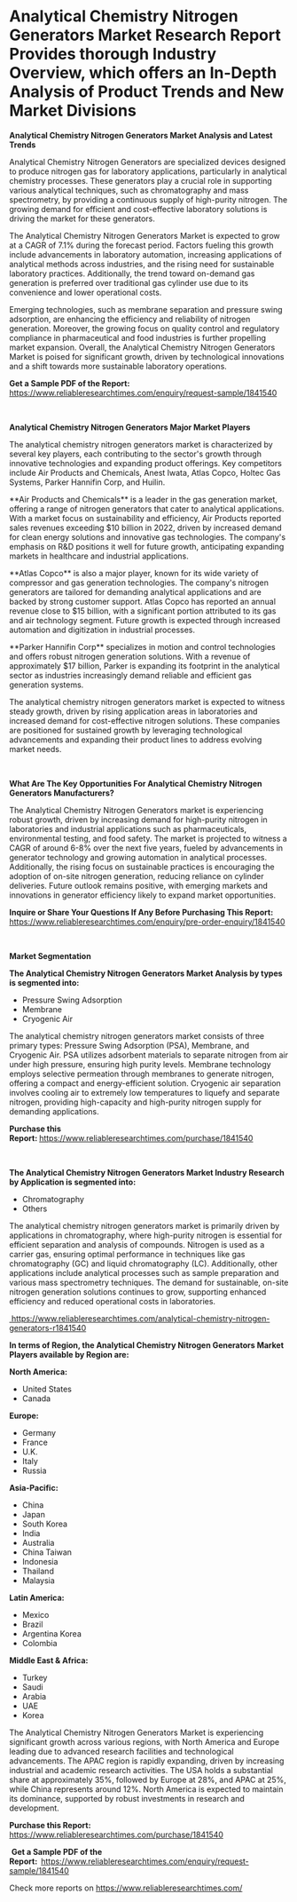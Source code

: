 <p><h1>Analytical Chemistry Nitrogen Generators Market Research Report Provides thorough Industry Overview, which offers an In-Depth Analysis of Product Trends and New Market Divisions</h1></p><p><strong>Analytical Chemistry Nitrogen Generators Market Analysis and Latest Trends</strong></p>
<p><p>Analytical Chemistry Nitrogen Generators are specialized devices designed to produce nitrogen gas for laboratory applications, particularly in analytical chemistry processes. These generators play a crucial role in supporting various analytical techniques, such as chromatography and mass spectrometry, by providing a continuous supply of high-purity nitrogen. The growing demand for efficient and cost-effective laboratory solutions is driving the market for these generators.</p><p>The Analytical Chemistry Nitrogen Generators Market is expected to grow at a CAGR of 7.1% during the forecast period. Factors fueling this growth include advancements in laboratory automation, increasing applications of analytical methods across industries, and the rising need for sustainable laboratory practices. Additionally, the trend toward on-demand gas generation is preferred over traditional gas cylinder use due to its convenience and lower operational costs.</p><p>Emerging technologies, such as membrane separation and pressure swing adsorption, are enhancing the efficiency and reliability of nitrogen generation. Moreover, the growing focus on quality control and regulatory compliance in pharmaceutical and food industries is further propelling market expansion. Overall, the Analytical Chemistry Nitrogen Generators Market is poised for significant growth, driven by technological innovations and a shift towards more sustainable laboratory operations.</p></p>
<p><strong>Get a Sample PDF of the Report:&nbsp;</strong> <a href="https://www.reliableresearchtimes.com/enquiry/request-sample/1841540?utm_campaign=2563&utm_medium=2&utm_source=Github&utm_content=ia&utm_term=28022025&utm_id=analytical-chemistry-nitrogen-generators">https://www.reliableresearchtimes.com/enquiry/request-sample/1841540</a></p>
<p>&nbsp;</p>
<p><strong>Analytical Chemistry Nitrogen Generators Major Market Players</strong></p>
<p><p>The analytical chemistry nitrogen generators market is characterized by several key players, each contributing to the sector's growth through innovative technologies and expanding product offerings. Key competitors include Air Products and Chemicals, Anest Iwata, Atlas Copco, Holtec Gas Systems, Parker Hannifin Corp, and Huilin.</p><p>**Air Products and Chemicals** is a leader in the gas generation market, offering a range of nitrogen generators that cater to analytical applications. With a market focus on sustainability and efficiency, Air Products reported sales revenues exceeding $10 billion in 2022, driven by increased demand for clean energy solutions and innovative gas technologies. The company's emphasis on R&D positions it well for future growth, anticipating expanding markets in healthcare and industrial applications.</p><p>**Atlas Copco** is also a major player, known for its wide variety of compressor and gas generation technologies. The company's nitrogen generators are tailored for demanding analytical applications and are backed by strong customer support. Atlas Copco has reported an annual revenue close to $15 billion, with a significant portion attributed to its gas and air technology segment. Future growth is expected through increased automation and digitization in industrial processes.</p><p>**Parker Hannifin Corp** specializes in motion and control technologies and offers robust nitrogen generation solutions. With a revenue of approximately $17 billion, Parker is expanding its footprint in the analytical sector as industries increasingly demand reliable and efficient gas generation systems.</p><p>The analytical chemistry nitrogen generators market is expected to witness steady growth, driven by rising application areas in laboratories and increased demand for cost-effective nitrogen solutions. These companies are positioned for sustained growth by leveraging technological advancements and expanding their product lines to address evolving market needs.</p></p>
<p>&nbsp;</p>
<p><strong>What Are The Key Opportunities For Analytical Chemistry Nitrogen Generators Manufacturers?</strong></p>
<p><p>The Analytical Chemistry Nitrogen Generators market is experiencing robust growth, driven by increasing demand for high-purity nitrogen in laboratories and industrial applications such as pharmaceuticals, environmental testing, and food safety. The market is projected to witness a CAGR of around 6-8% over the next five years, fueled by advancements in generator technology and growing automation in analytical processes. Additionally, the rising focus on sustainable practices is encouraging the adoption of on-site nitrogen generation, reducing reliance on cylinder deliveries. Future outlook remains positive, with emerging markets and innovations in generator efficiency likely to expand market opportunities.</p></p>
<p><strong>Inquire or Share Your Questions If Any Before Purchasing This Report:</strong> <a href="https://www.reliableresearchtimes.com/enquiry/pre-order-enquiry/1841540?utm_campaign=2563&utm_medium=2&utm_source=Github&utm_content=ia&utm_term=28022025&utm_id=analytical-chemistry-nitrogen-generators">https://www.reliableresearchtimes.com/enquiry/pre-order-enquiry/1841540</a></p>
<p>&nbsp;</p>
<p><strong>Market Segmentation</strong></p>
<p><strong>The Analytical Chemistry Nitrogen Generators Market Analysis by types is segmented into:</strong></p>
<p><ul><li>Pressure Swing Adsorption</li><li>Membrane</li><li>Cryogenic Air</li></ul></p>
<p><p>The analytical chemistry nitrogen generators market consists of three primary types: Pressure Swing Adsorption (PSA), Membrane, and Cryogenic Air. PSA utilizes adsorbent materials to separate nitrogen from air under high pressure, ensuring high purity levels. Membrane technology employs selective permeation through membranes to generate nitrogen, offering a compact and energy-efficient solution. Cryogenic air separation involves cooling air to extremely low temperatures to liquefy and separate nitrogen, providing high-capacity and high-purity nitrogen supply for demanding applications.</p></p>
<p><strong>Purchase this Report:&nbsp;</strong><a href="https://www.reliableresearchtimes.com/purchase/1841540?utm_campaign=2563&utm_medium=2&utm_source=Github&utm_content=ia&utm_term=28022025&utm_id=analytical-chemistry-nitrogen-generators">https://www.reliableresearchtimes.com/purchase/1841540</a></p>
<p>&nbsp;</p>
<p><strong>The Analytical Chemistry Nitrogen Generators Market Industry Research by Application is segmented into:</strong></p>
<p><ul><li>Chromatography</li><li>Others</li></ul></p>
<p><p>The analytical chemistry nitrogen generators market is primarily driven by applications in chromatography, where high-purity nitrogen is essential for efficient separation and analysis of compounds. Nitrogen is used as a carrier gas, ensuring optimal performance in techniques like gas chromatography (GC) and liquid chromatography (LC). Additionally, other applications include analytical processes such as sample preparation and various mass spectrometry techniques. The demand for sustainable, on-site nitrogen generation solutions continues to grow, supporting enhanced efficiency and reduced operational costs in laboratories.</p></p>
<p><a href="https://www.reliableresearchtimes.com/analytical-chemistry-nitrogen-generators-r1841540?utm_campaign=2563&utm_medium=2&utm_source=Github&utm_content=ia&utm_term=28022025&utm_id=analytical-chemistry-nitrogen-generators">&nbsp;https://www.reliableresearchtimes.com/analytical-chemistry-nitrogen-generators-r1841540</a></p>
<p><strong>In terms of Region, the Analytical Chemistry Nitrogen Generators Market Players available by Region are:</strong></p>
<p>
    <p> <strong> North America: </strong>
        <ul>
            <li>United States</li>
            <li>Canada</li>
        </ul>
        </p> 
    <p> <strong> Europe: </strong>
        <ul>
            <li>Germany</li>
            <li>France</li>
            <li>U.K.</li>
            <li>Italy</li>
            <li>Russia</li>
        </ul>
        </p> 
    <p> <strong> Asia-Pacific: </strong>
        <ul>
            <li>China</li>
            <li>Japan</li>
            <li>South Korea</li>
            <li>India</li>
            <li>Australia</li>
            <li>China Taiwan</li>
            <li>Indonesia</li>
            <li>Thailand</li>
            <li>Malaysia</li>
        </ul>
        </p> 
    <p> <strong> Latin America: </strong>
        <ul>
            <li>Mexico</li>
            <li>Brazil</li>
            <li>Argentina Korea</li>
            <li>Colombia</li>
        </ul>
        </p> 
    <p> <strong> Middle East & Africa: </strong>
        <ul>
            <li>Turkey</li>
            <li>Saudi</li>
            <li>Arabia</li>
            <li>UAE</li>
            <li>Korea</li>
        </ul>
    </p>
    </p>
<p><p>The Analytical Chemistry Nitrogen Generators Market is experiencing significant growth across various regions, with North America and Europe leading due to advanced research facilities and technological advancements. The APAC region is rapidly expanding, driven by increasing industrial and academic research activities. The USA holds a substantial share at approximately 35%, followed by Europe at 28%, and APAC at 25%, while China represents around 12%. North America is expected to maintain its dominance, supported by robust investments in research and development.</p></p>
<p><strong>Purchase this Report: </strong><a href="https://www.reliableresearchtimes.com/purchase/1841540?utm_campaign=2563&utm_medium=2&utm_source=Github&utm_content=ia&utm_term=28022025&utm_id=analytical-chemistry-nitrogen-generators">https://www.reliableresearchtimes.com/purchase/1841540</a></p>
<p>&nbsp;<strong>Get a Sample PDF of the Report:&nbsp;&nbsp;</strong><a href="https://www.reliableresearchtimes.com/enquiry/request-sample/1841540?utm_campaign=2563&utm_medium=2&utm_source=Github&utm_content=ia&utm_term=28022025&utm_id=analytical-chemistry-nitrogen-generators">https://www.reliableresearchtimes.com/enquiry/request-sample/1841540</a></p>
<p><strong></strong></p>
<p>Check more reports on <a href="https://www.reliableresearchtimes.com/?utm_campaign=2563&utm_medium=2&utm_source=Github&utm_content=ia&utm_term=28022025&utm_id=analytical-chemistry-nitrogen-generators">https://www.reliableresearchtimes.com/</a></p>